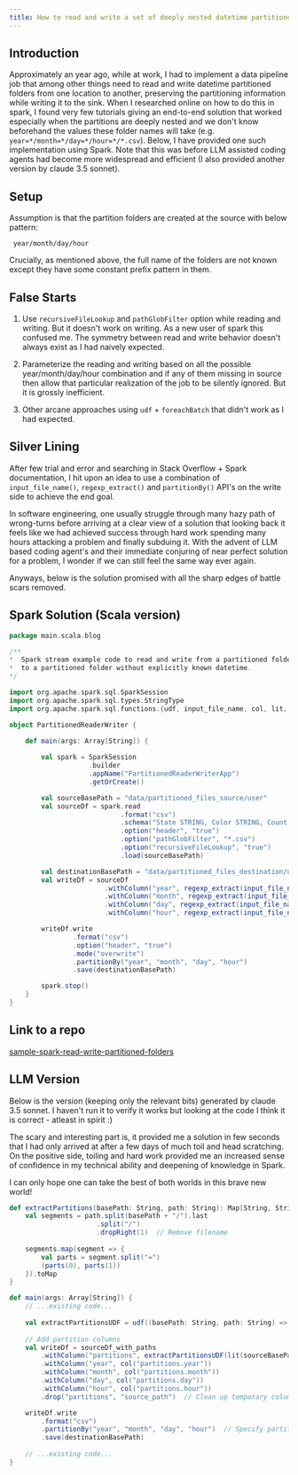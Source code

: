 ```yaml
---
title: How to read and write a set of deeply nested datetime partitioned files using Spark (Pre and Post LLM Coding Agents)
---
```


## Introduction

Approximately an year ago, while at work, I had to implement a data pipeline job that among other things need to read and write datetime partitioned folders from one location to another, preserving the partitioning information while writing it to the sink. When I researched online on how to do this in spark, I found very few tutorials giving an end-to-end solution that worked especially when the partitions are deeply nested and we don't know beforehand the values these folder names will take (e.g. `year=*/month=*/day=*/hour=*/*.csv`). Below, I have provided one such implementation using Spark. Note that this was before LLM assisted coding agents had become more widespread and efficient (I also provided another version by claude 3.5 sonnet).

## Setup

Assumption is that the partition folders are created at the source with below pattern:
```
 year/month/day/hour
```
Crucially, as mentioned above, the full name of the folders are not known except they have some constant prefix pattern in them.

## False Starts

1. Use `recursiveFileLookup` and `pathGlobFilter` option while reading and writing. But it doesn't work on writing. As a new user of spark this confused me. The symmetry between read and write behavior doesn't always exist as I had naively expected.

2. Parameterize the reading and writing based on all the possible year/month/day/hour combination and if any of them missing in source then allow that particular realization of the job to be silently ignored. But it is grossly inefficient.

3. Other arcane approaches using `udf` + `foreachBatch` that didn't work as I had expected.

## Silver Lining

After few trial and error and searching in Stack Overflow + Spark documentation, I hit upon an idea to use a combination of `input_file_name()`, `regexp_extract()` and `partitionBy()` API's on the write side to achieve the end goal.

In software engineering, one usually struggle through many hazy path of wrong-turns 
before arriving at a clear view of a solution that looking back it feels like we
had achieved success through hard work spending many hours attacking a problem and finally subduing it. With the advent of LLM based coding agent's and their immediate conjuring of near perfect solution for a problem, I wonder if we can still feel the same way ever again.

Anyways, below is the solution promised with all the sharp edges of battle scars removed.

## Spark Solution (Scala version)

```scala
package main.scala.blog

/**
*  Spark stream example code to read and write from a partitioned folder
*  to a partitioned folder without explicitly known datetime.
*/

import org.apache.spark.sql.SparkSession
import org.apache.spark.sql.types.StringType
import org.apache.spark.sql.functions.{udf, input_file_name, col, lit, regexp_extract}

object PartitionedReaderWriter {

    def main(args: Array[String]) {
        
        val spark = SparkSession
                    .builder
                    .appName("PartitionedReaderWriterApp")
                    .getOrCreate()

        val sourceBasePath = "data/partitioned_files_source/user"
        val sourceDf = spark.read
                            .format("csv")
                            .schema("State STRING, Color STRING, Count INT")
                            .option("header", "true")
                            .option("pathGlobFilter", "*.csv")
                            .option("recursiveFileLookup", "true")
                            .load(sourceBasePath)

        val destinationBasePath = "data/partitioned_files_destination/user"
        val writeDf = sourceDf
                        .withColumn("year", regexp_extract(input_file_name(), "year=(\\d{4})", 1))
                        .withColumn("month", regexp_extract(input_file_name(), "month=(\\d{2})", 1))
                        .withColumn("day", regexp_extract(input_file_name(), "day=(\\d{2})", 1))
                        .withColumn("hour", regexp_extract(input_file_name(), "hour=(\\d{2})", 1))

        writeDf.write
                .format("csv")
                .option("header", "true")
                .mode("overwrite")
                .partitionBy("year", "month", "day", "hour")
                .save(destinationBasePath)

        spark.stop()        
    }
}  
```

## Link to a repo

[sample-spark-read-write-partitioned-folders](https://github.com/beyonddream/sample-spark-read-write-partitioned-folders/tree/main)

## LLM Version

Below is the version (keeping only the relevant bits) generated by claude 3.5 sonnet.
I haven't run it to verify it works but looking at the code I think it is correct - atleast in spirit :)

The scary and interesting part is, it provided me a solution in few seconds that I had only arrived at after a few days of much toil and head scratching. On the positive side, toiling and hard work provided me an increased sense of confidence in my technical ability and deepening of knowledge in Spark. 

I can only hope one can take the best of both worlds in this brave new world!

```scala
def extractPartitions(basePath: String, path: String): Map[String, String] = {
    val segments = path.split(basePath + "/").last
                      .split("/")
                      .dropRight(1)  // Remove filename
                      
    segments.map(segment => {
        val parts = segment.split("=")
        (parts(0), parts(1))
    }).toMap
}

def main(args: Array[String]) {
    // ...existing code...
    
    val extractPartitionsUDF = udf((basePath: String, path: String) => extractPartitions(basePath, path))
    
    // Add partition columns
    val writeDf = sourceDf_with_paths
        .withColumn("partitions", extractPartitionsUDF(lit(sourceBasePath), col("source_path"))) // source_path is input_file_name()
        .withColumn("year", col("partitions.year"))
        .withColumn("month", col("partitions.month"))
        .withColumn("day", col("partitions.day"))
        .withColumn("hour", col("partitions.hour"))
        .drop("partitions", "source_path")  // Clean up temporary columns

    writeDf.write
        .format("csv")
        .partitionBy("year", "month", "day", "hour")  // Specify partition columns in order
        .save(destinationBasePath)
    
    // ...existing code...
}

```



